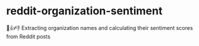 # reddit-organization-sentiment
🤷👍👎 Extracting organization names and calculating their sentiment scores from Reddit posts

